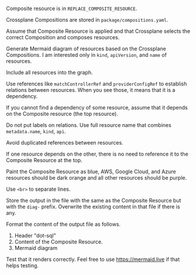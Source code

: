 Composite resource is in `REPLACE_COMPOSITE_RESOURCE`.

Crossplane Compositions are stored in `package/compositions.yaml`.

Assume that Composite Resource is applied and that Crossplane selects the correct Composition and composes resources.

Generate Mermaid diagram of resources based on the Crossplane Compositions. I am interested only in `kind`, `apiVersion`, and `name` of resources.

Include all resources into the graph.

Use references like `matchControllerRef` and `providerConfigRef` to establish relations between resources. When you see those, it means that it is a dependency.

If you cannot find a dependency of some resource, assume that it depends on the Composite resource (the top resource).

Do not put labels on relations. Use full resource name that combines `metadata.name`, `kind`, `api`.

Avoid duplicated references between resources.

If one resource depends on the other, there is no need to reference it to the Composite Resource at the top.

Paint the Composite Resource as blue, AWS, Google Cloud, and Azure resources should be dark orange and all other resources should be purple.

Use `<br>` to separate lines.

Store the output in the file with the same as the Composite Resource but with the `diag-` prefix. Overwrite the existing content in that file if there is any.

Format the content of the output file as follows.

1. Header "dot-sql"
2. Content of the Composite Resource.
3. Mermaid diagram

Test that it renders correctly. Feel free to use https://mermaid.live if that helps testing.
